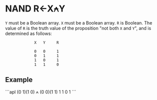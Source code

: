 <div style="display: none;">
  ⍲
</div>






<h1 class="heading"><span class="name">NAND</span> <span class="command">R←X⍲Y</span></h1>



`Y` must be a Boolean array. `X` must be a Boolean array. `R` is Boolean. The value of `R` is the truth value of the proposition "not both `X` and `Y`", and is determined as follows:
```apl
             X   Y     R
      
             0   0     1
             0   1     1
             1   0     1
             1   1     0
```

<h2 class="example">Example</h2>
```apl
      (0 1)(1 0) ⍲ (0 0)(1 1)
 1 1  0 1
```



